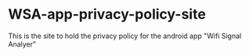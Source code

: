 # WSA-app-privacy-policy-site
This is the site to hold the privacy policy for the android app "Wifi Signal Analyer"
